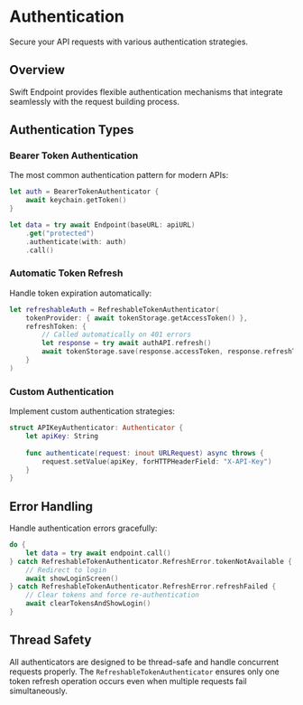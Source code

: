 # Authentication

Secure your API requests with various authentication strategies.

## Overview

Swift Endpoint provides flexible authentication mechanisms that integrate seamlessly with the request building process.

## Authentication Types

### Bearer Token Authentication

The most common authentication pattern for modern APIs:

```swift
let auth = BearerTokenAuthenticator { 
    await keychain.getToken() 
}

let data = try await Endpoint(baseURL: apiURL)
    .get("protected")
    .authenticate(with: auth)
    .call()
```

### Automatic Token Refresh

Handle token expiration automatically:

```swift
let refreshableAuth = RefreshableTokenAuthenticator(
    tokenProvider: { await tokenStorage.getAccessToken() },
    refreshToken: {
        // Called automatically on 401 errors
        let response = try await authAPI.refresh()
        await tokenStorage.save(response.accessToken, response.refreshToken)
    }
)
```

### Custom Authentication

Implement custom authentication strategies:

```swift
struct APIKeyAuthenticator: Authenticator {
    let apiKey: String
    
    func authenticate(request: inout URLRequest) async throws {
        request.setValue(apiKey, forHTTPHeaderField: "X-API-Key")
    }
}
```

## Error Handling

Handle authentication errors gracefully:

```swift
do {
    let data = try await endpoint.call()
} catch RefreshableTokenAuthenticator.RefreshError.tokenNotAvailable {
    // Redirect to login
    await showLoginScreen()
} catch RefreshableTokenAuthenticator.RefreshError.refreshFailed {
    // Clear tokens and force re-authentication
    await clearTokensAndShowLogin()
}
```

## Thread Safety

All authenticators are designed to be thread-safe and handle concurrent requests properly. The `RefreshableTokenAuthenticator` ensures only one token refresh operation occurs even when multiple requests fail simultaneously.